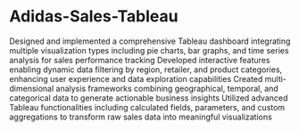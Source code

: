 # Adidas-Sales-Tableau

Designed and implemented a comprehensive Tableau dashboard integrating multiple visualization types including pie charts, bar graphs, and time series analysis for sales performance tracking
Developed interactive features enabling dynamic data filtering by region, retailer, and product categories, enhancing user experience and data exploration capabilities
Created multi-dimensional analysis frameworks combining geographical, temporal, and categorical data to generate actionable business insights
Utilized advanced Tableau functionalities including calculated fields, parameters, and custom aggregations to transform raw sales data into meaningful visualizations
